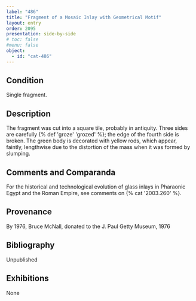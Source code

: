 ```yaml
---
label: "486"
title: "Fragment of a Mosaic Inlay with Geometrical Motif"
layout: entry
order: 2095
presentation: side-by-side
# toc: false
#menu: false 
object:
  - id: "cat-486"
---
```


## Condition

Single fragment.

## Description

The fragment was cut into a square tile, probably in antiquity. Three sides are carefully {% def 'groze' 'grozed' %}; the edge of the fourth side is broken. The green body is decorated with yellow rods, which appear, faintly, lengthwise due to the distortion of the mass when it was formed by slumping.

## Comments and Comparanda

For the historical and technological evolution of glass inlays in Pharaonic Egypt and the Roman Empire, see comments on {% cat '2003.260' %}.

## Provenance

By 1976, Bruce McNall, donated to the J. Paul Getty Museum, 1976

## Bibliography

Unpublished

## Exhibitions

None